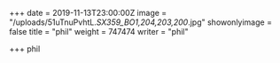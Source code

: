 +++
date = 2019-11-13T23:00:00Z
image = "/uploads/51uTnuPvhtL._SX359_BO1,204,203,200_.jpg"
showonlyimage = false
title = "phil"
weight = 747474
writer = "phil"

+++
phil